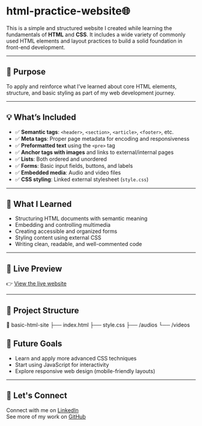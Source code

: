 # html-practice-website🌐

This is a simple and structured website I created while learning the fundamentals of **HTML** and **CSS**. It includes a wide variety of commonly used HTML elements and layout practices to build a solid foundation in front-end development.

---

## 🎯 Purpose

To apply and reinforce what I’ve learned about core HTML elements, structure, and basic styling as part of my web development journey.

---

## 💡 What’s Included

- ✅ **Semantic tags**: `<header>`, `<section>`, `<article>`, `<footer>`, etc.
- ✅ **Meta tags**: Proper page metadata for encoding and responsiveness
- ✅ **Preformatted text** using the `<pre>` tag
- ✅ **Anchor tags with images** and links to external/internal pages
- ✅ **Lists**: Both ordered and unordered
- ✅ **Forms**: Basic input fields, buttons, and labels
- ✅ **Embedded media**: Audio and video files
- ✅ **CSS styling**: Linked external stylesheet (`style.css`)

---

## 🧠 What I Learned

- Structuring HTML documents with semantic meaning
- Embedding and controlling multimedia
- Creating accessible and organized forms
- Styling content using external CSS
- Writing clean, readable, and well-commented code

---

## 🔗 Live Preview

👉 [View the live website](https://mtalha56.github.io/html-practice-website/)  

---

## 📁 Project Structure

📁 basic-html-site
├── index.html
├── style.css
├── /audios
└── /videos

## 🚀 Future Goals

- Learn and apply more advanced CSS techniques
- Start using JavaScript for interactivity
- Explore responsive web design (mobile-friendly layouts)

---

## 🤝 Let's Connect

Connect with me on [LinkedIn](www.linkedin.com/in/talha-tariq-03a487308)  
See more of my work on [GitHub](https://github.com/mtalha56)


